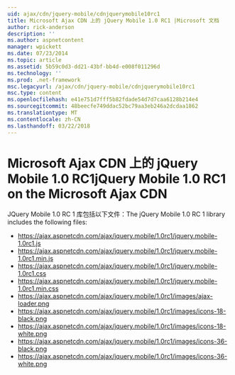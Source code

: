 ```yaml
---
uid: ajax/cdn/jquery-mobile/cdnjquerymobile10rc1
title: Microsoft Ajax CDN 上的 jQuery Mobile 1.0 RC1 |Microsoft 文档
author: rick-anderson
description: ''
ms.author: aspnetcontent
manager: wpickett
ms.date: 07/23/2014
ms.topic: article
ms.assetid: 5b59c0d3-dd21-43bf-bb4d-e008f011296d
ms.technology: ''
ms.prod: .net-framework
msc.legacyurl: /ajax/cdn/jquery-mobile/cdnjquerymobile10rc1
msc.type: content
ms.openlocfilehash: e41e751d7fff5b82fdade54d7d7caa6128b214e4
ms.sourcegitcommit: 48beecfe749ddac52bc79aa3eb246a2dcdaa1862
ms.translationtype: MT
ms.contentlocale: zh-CN
ms.lasthandoff: 03/22/2018
---
```

<a name="jquery-mobile-10-rc1-on-the-microsoft-ajax-cdn"></a><span data-ttu-id="45adc-102">Microsoft Ajax CDN 上的 jQuery Mobile 1.0 RC1</span><span class="sxs-lookup"><span data-stu-id="45adc-102">jQuery Mobile 1.0 RC1 on the Microsoft Ajax CDN</span></span>
====================
<span data-ttu-id="45adc-103">JQuery Mobile 1.0 RC 1 库包括以下文件：</span><span class="sxs-lookup"><span data-stu-id="45adc-103">The jQuery Mobile 1.0 RC 1 library includes the following files:</span></span>

- https://ajax.aspnetcdn.com/ajax/jquery.mobile/1.0rc1/jquery.mobile-1.0rc1.js
- https://ajax.aspnetcdn.com/ajax/jquery.mobile/1.0rc1/jquery.mobile-1.0rc1.min.js
- https://ajax.aspnetcdn.com/ajax/jquery.mobile/1.0rc1/jquery.mobile-1.0rc1.css
- https://ajax.aspnetcdn.com/ajax/jquery.mobile/1.0rc1/jquery.mobile-1.0rc1.min.css
- https://ajax.aspnetcdn.com/ajax/jquery.mobile/1.0rc1/images/ajax-loader.png
- https://ajax.aspnetcdn.com/ajax/jquery.mobile/1.0rc1/images/icons-18-black.png
- https://ajax.aspnetcdn.com/ajax/jquery.mobile/1.0rc1/images/icons-18-white.png
- https://ajax.aspnetcdn.com/ajax/jquery.mobile/1.0rc1/images/icons-36-black.png
- https://ajax.aspnetcdn.com/ajax/jquery.mobile/1.0rc1/images/icons-36-white.png
